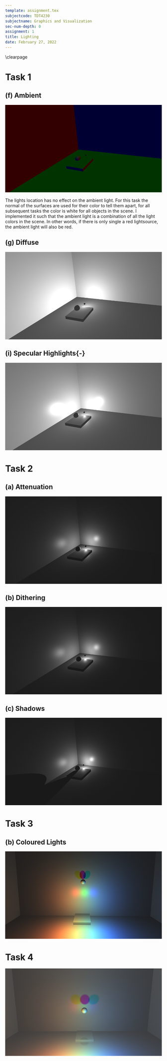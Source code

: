 ```yaml
---
template: assignment.tex
subjectcode: TDT4230
subjectname: Graphics and Visualization
sec-num-depth: 0
assignment: 1
title: Lighting
date: February 27, 2022
---
```


\clearpage
# Task 1

## (f) Ambient

![Ambient Light Only. Small ball is location of single lightsource.](images/ambient.png)

The lights location has no effect on the ambient light. For this task the normal of the surfaces are used for their color to tell them apart, for all subsequent tasks the color is white for all objects in the scene. I implemented it such that the ambient light is a combination of all the light colors in the scene. In other words, if there is only single a red lightsource, the ambient light will also be red.

## (g) Diffuse

![Ambient + Diffuse. Small ball is location of single lightsource.](images/ambient+diffuse.png)

## (i) Specular Highlights{-}

![Ambient + Diffuse + Specular. Small ball is location of single lightsource.](images/ambient+diffuse+specular.png)



# Task 2

## (a) Attenuation

![After Adding Light Attenuation (Light gets dimmer over distance). Small ball is location of single lightsource.](images/attenuation.png)

## (b) Dithering

![Applying Dithering. Small ball is location of single lightsource.](images/dithering.png)

## (c) Shadows

![Adding Shadows. Small ball is location of single lightsource.](images/shadows.png)



# Task 3

## (b) Coloured Lights

![Coloured Lights. 1 Red, 1 Green and 1 Blue light placed in center of box.](images/color-blending.png)



# Task 4

![Smoothed Shadows. Coloured lights were moved closer to camera, hence to different shadow positions. There is also a white light placed high above the ball to create a shadow on the ground that is easy to follow when playing the game, this also illuminates the scene even more.](images/soft-shadows.png)
